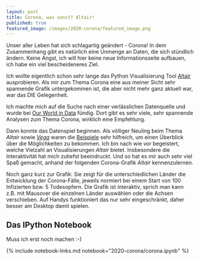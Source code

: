 ```yaml
---
layout: post
title: Corona, was sonst? Altair!
published: true
featured_image: /images/2020-corona/featured_image.png
---
```

Unser aller Leben hat sich schlagartig geändert - Corona! In dem Zusammenhang gibt es natürlich eine Unmenge an Daten, die sich stündlich ändern. Keine Angst, ich will hier keine neue Informationsseite aufbauen, ich habe ein viel bescheideneres Ziel.

Ich wollte eigentlich schon sehr lange das Python Visualisierung Tool [Altair](https://altair-viz.github.io/) ausprobieren. Als mir zum Thema Corona eine aus meiner Sicht sehr spannende Grafik untergekommen ist, die aber nicht mehr ganz aktuell war, war das DIE Gelegenheit. 

Ich machte mich auf die Suche nach einer verlässlichen Datenquelle und wurde bei [Our World in Data](https://ourworldindata.org/coronavirus) fündig. Dort gibt es sehr viele, sehr spannende Analysen zum Thema Corona, wirklich eine Empfehlung. 

Dann konnte das Datenspiel beginnen. Als völliger Neuling beim Thema *Altair* sowie *[Vega](https://vega.github.io/vega)* waren die [Beispiele](https://altair-viz.github.io/gallery/index.html) sehr hilfreich, um einen Überblick über die Möglichkeiten zu bekommen. Ich bin nach wie vor begeistert, welche Vielzahl an Visualisierungen *Altair* bietet. Insbesondere die Interaktivität hat mich zutiefst beeindruckt. Und so hat es mir auch sehr viel Spaß gemacht, anhand der folgenden Corona-Grafik *Altair* kennenzulernen.

Noch ganz kurz zur Grafik: Sie zeigt für die unterschiedlichen Länder die Entwicklung der Corona-Fälle, jeweils normiert bei einem Start von 100 Infizierten bzw. 5 Todesopfern. Die Grafik ist interaktiv, sprich man kann z.B. mit Mausover die einzelnen Länder auswählen oder die Achsen verschieben. Auf Handys funktioniert das nur sehr eingeschränkt, daher besser am Desktop damit spielen.


<div id="vis"></div>

<script type="text/javascript">
  var spec = "https://raw.githubusercontent.com/Datenspieler/notebooks_for_blog/master/2020-corona/corona.json";
  vegaEmbed('#vis', spec).then(function(result) {
    // Access the Vega view instance (https://vega.github.io/vega/docs/api/view/) as result.view
  }).catch(console.error);
</script>


## Das IPython Notebook

Muss ich erst noch machen :-)

{% include notebook-links.md notebook="2020-corona/corona.ipynb" %}
